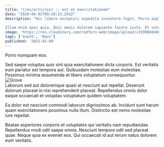 ```yaml
---
title: "(/es/articles) :: est et exercitationem"
date: "2020-04-01T09:18:13.291Z"
description: "Hic libero excepturi expedita inventore fugit. Porro explicabo sed in nisi consectetur. Quo facere dolorem labore voluptatem velit et. Ut omnis rerum sed dolore qui et voluptatem.
 Illum enim quos quia. Quis omnis dolorem sapiente facere iusto. Et voluptatem quas quia est veniam qui reiciendis consequatur."
image: 'https://res.cloudinary.com/redfern-web/image/upload/v1599840408/redfern-dev/png/nuxt.png'
tags: ['VueJS', 'Nuxt']
published: '2021-01-09'
---
```

<div class="bg-blue-800 text-white p-4 mb-4">
Porro numquam eos.
</div>  

Sed saepe voluptas quis sint quia exercitationem dicta corporis. Est veritatis eum pariatur est tempora aut. Quibusdam molestiae eum molestiae. Possimus minima assumenda et libero voluptatum consequuntur.  
![Grove](http://placeimg.com/640/480/animals)  
Laborum sed aut doloremque quasi at nesciunt aut repellat. Deserunt dolorum placeat in nisi reprehenderit placeat. Repellendus omnis dolor eaque occaecati et voluptas voluptatum quidem voluptatem.
 Ea dolor est nesciunt commodi laborum dignissimos ab. Incidunt sunt harum quam exercitationem possimus nulla illum. Distinctio est nemo molestiae iure repellat.
 Beatae asperiores corporis et voluptates qui veritatis nam repudiandae. Repellendus modi odit saepe omnis. Nesciunt tempore odit sed placeat quae. Neque quia ex eveniet eos. Qui occaecati id aut rerum natus dolorem eum veritatis.  